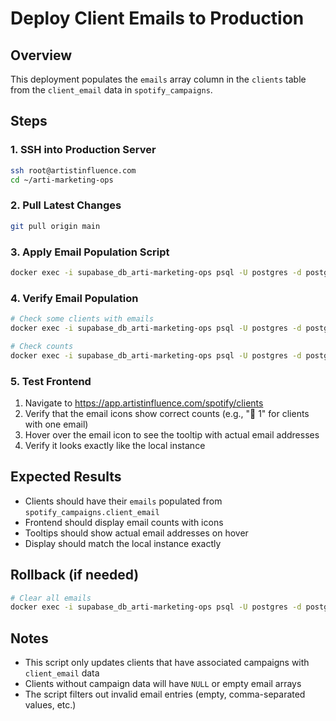 # Deploy Client Emails to Production

## Overview
This deployment populates the `emails` array column in the `clients` table from the `client_email` data in `spotify_campaigns`.

## Steps

### 1. SSH into Production Server
```bash
ssh root@artistinfluence.com
cd ~/arti-marketing-ops
```

### 2. Pull Latest Changes
```bash
git pull origin main
```

### 3. Apply Email Population Script
```bash
docker exec -i supabase_db_arti-marketing-ops psql -U postgres -d postgres < scripts/populate-client-emails.sql
```

### 4. Verify Email Population
```bash
# Check some clients with emails
docker exec -i supabase_db_arti-marketing-ops psql -U postgres -d postgres -c "SELECT name, emails FROM clients WHERE emails IS NOT NULL AND array_length(emails, 1) > 0 ORDER BY name LIMIT 10;"

# Check counts
docker exec -i supabase_db_arti-marketing-ops psql -U postgres -d postgres -c "SELECT COUNT(*) FILTER (WHERE emails IS NOT NULL AND array_length(emails, 1) > 0) as with_emails, COUNT(*) FILTER (WHERE emails IS NULL OR array_length(emails, 1) = 0) as without_emails, COUNT(*) as total FROM clients;"
```

### 5. Test Frontend
1. Navigate to https://app.artistinfluence.com/spotify/clients
2. Verify that the email icons show correct counts (e.g., "📧 1" for clients with one email)
3. Hover over the email icon to see the tooltip with actual email addresses
4. Verify it looks exactly like the local instance

## Expected Results
- Clients should have their `emails` populated from `spotify_campaigns.client_email`
- Frontend should display email counts with icons
- Tooltips should show actual email addresses on hover
- Display should match the local instance exactly

## Rollback (if needed)
```bash
# Clear all emails
docker exec -i supabase_db_arti-marketing-ops psql -U postgres -d postgres -c "UPDATE clients SET emails = NULL;"
```

## Notes
- This script only updates clients that have associated campaigns with `client_email` data
- Clients without campaign data will have `NULL` or empty email arrays
- The script filters out invalid email entries (empty, comma-separated values, etc.)


